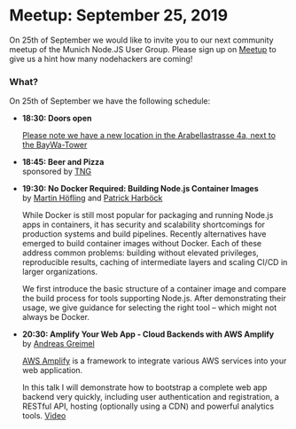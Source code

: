# Meetup: September 25, 2019

On 25th of September we would like to invite you to our next community meetup of the Munich Node.JS User Group. 
Please sign up on [Meetup](https://www.meetup.com/Munich-Node-js-User-Group/events/264927707) to give us a hint how many nodehackers are coming!

### What?

On 25th of September we have the following schedule:


*   **18:30: Doors open**  

    [Please note we have a new location in the Arabellastrasse 4a, next to the BayWa-Tower](https://www.tngtech.com/kontakt-und-impressum.html)
    
*   **18:45: Beer and Pizza**  
    sponsored by [TNG](https://www.tngtech.com/en.html)

*   **19:30: No Docker Required: Building Node.js Container Images**  
    by [Martin H&ouml;fling](/speakers.html#martinh) and [Patrick Harb&ouml;ck](/speakers.html#patrickh)

    While Docker is still most popular for packaging and running Node.js
    apps in containers, it has security and scalability shortcomings for
    production systems and build pipelines. Recently alternatives have
    emerged to build container images without Docker. Each of these address
    common problems: building without elevated privileges, reproducible
    results, caching of intermediate layers and scaling CI/CD in larger
    organizations.
    
    We first introduce the basic structure of a container image and compare
    the build process for tools supporting Node.js. After demonstrating
    their usage, we give guidance for selecting the right tool – which might
    not always be Docker.

*   **20:30: Amplify Your Web App - Cloud Backends with AWS Amplify**  
    by [Andreas Greimel](/speakers.html#andreasg)

    [AWS Amplify](https://aws-amplify.github.io/) is a framework to integrate
    various AWS services into your web application. 
    
    In this talk I will demonstrate how to bootstrap a complete web app backend
    very quickly, including user authentication and registration, a RESTful API,
    hosting (optionally using a CDN) and powerful analytics tools. [Video](https://youtu.be/fVocPeDZTLc)
